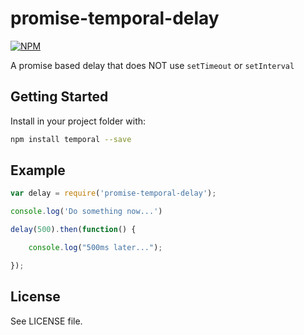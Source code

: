 # promise-temporal-delay

[![NPM](https://nodei.co/npm/promise-temporal-delay.png?compact=true)](https://nodei.co/npm/promise-temporal-delay/)

A promise based delay that does NOT use `setTimeout` or `setInterval`

## Getting Started

Install in your project folder with:

```bash
npm install temporal --save
```

## Example

```javascript
var delay = require('promise-temporal-delay');

console.log('Do something now...')

delay(500).then(function() {

    console.log("500ms later...");

});
```

## License
See LICENSE file.
